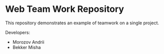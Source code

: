 # Web Team Work Repository
This repository demonstrates an example of teamwork on a single project.

Developers:

* Morozov Andrii
* Bekker Misha
